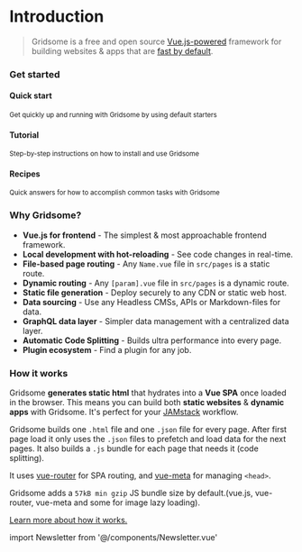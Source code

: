 # Introduction

> Gridsome is a free and open source [Vue.js-powered](https://vuejs.org/) framework for building websites & apps that are [fast by default](/docs/fast-by-default/).

### Get started

<div class="grid-cols mb">

<Card link="/docs/quick-start">

<h4>Quick start</h4>
<small>Get quickly up and running with Gridsome by using default starters</small>

</Card>

<Card link="/docs/tutorial" >

<h4>Tutorial</h4>
<small>Step-by-step instructions on how to install and use Gridsome</small>

</Card>

<Card link="/docs/core-concepts" >

<h4>Recipes</h4>
<small>Quick answers for how to accomplish common tasks with Gridsome</small>

</Card>

</div>


### Why Gridsome?

- **Vue.js for frontend** - The simplest & most approachable frontend framework.
- **Local development with hot-reloading** - See code changes in real-time.
- **File-based page routing** - Any `Name.vue` file in `src/pages` is a static route.
- **Dynamic routing** - Any `[param].vue` file in `src/pages` is a dynamic route.
- **Static file generation** - Deploy securely to any CDN or static web host.
- **Data sourcing** - Use any Headless CMSs, APIs or Markdown-files for data.
- **GraphQL data layer** - Simpler data management with a centralized data layer.
- **Automatic Code Splitting** - Builds ultra performance into every page.
- **Plugin ecosystem** - Find a plugin for any job.


### How it works
Gridsome **generates static html** that hydrates into a <strong>Vue SPA</strong> once loaded in the browser. This means you can build both **static websites** & **dynamic apps** with Gridsome. It's perfect for your [JAMstack](/docs/jamstack) workflow. 

Gridsome builds one `.html` file and one `.json` file for every page. After first page load it only uses the `.json` files to prefetch and load data for the next pages. It also builds a `.js` bundle for each page that needs it (code splitting).

It uses [vue-router](https://router.vuejs.org/) for SPA routing, and [vue-meta](https://vue-meta.nuxtjs.org/) for managing `<head>`.

Gridsome adds a `57kB min gzip` JS bundle size by default.(vue.js, vue-router, vue-meta and some for image lazy loading).

[Learn more about how it works.](/docs/how-it-works)


import Newsletter from '@/components/Newsletter.vue'

<div>
	<Newsletter/>
</div>

